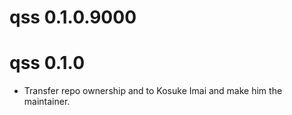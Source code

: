 # qss 0.1.0.9000

# qss 0.1.0

* Transfer repo ownership and to Kosuke Imai and make him the maintainer.

